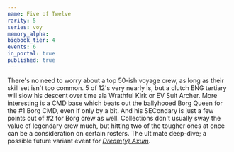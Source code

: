 ```yaml
---
name: Five of Twelve
rarity: 5
series: voy
memory_alpha:
bigbook_tier: 4
events: 6
in_portal: true
published: true
---
```


There's no need to worry about a top 50-ish voyage crew, as long as their skill set isn't too common. 5 of 12's very nearly is, but a clutch ENG tertiary will slow his descent over time ala Wrathful Kirk or EV Suit Archer. More interesting is a CMD base which beats out the ballyhooed Borg Queen for the #1 Borg CMD, even if only by a bit. And his SECondary is just a few points out of #2 for Borg crew as well. Collections don't usually sway the value of legendary crew much, but hitting two of the tougher ones at once can be a consideration on certain rosters. The ultimate deep-dive; a possible future variant event for [_Dream(y) Axum_](https://memory-alpha.fandom.com/wiki/Axum).
